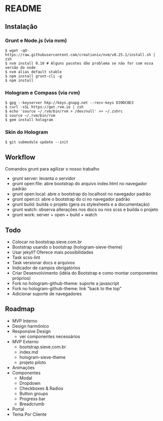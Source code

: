 # README

## Instalação

### Grunt e Node.js (via nvm)

```
$ wget -qO- https://raw.githubusercontent.com/creationix/nvm/v0.25.1/install.sh | zsh
$ nvm install 0.10 # Alguns pacotes dão problema se não for com essa versão do node
$ nvm alias default stable
$ npm install grunt-cli -g
$ npm install
```

### Hologram e Compass (via rvm)

```
$ gpg --keyserver hkp://keys.gnupg.net --recv-keys D39DC0E3
$ curl -sSL https://get.rvm.io | zsh
$ echo 'source ~/.rvm/bin/rvm > /dev/null' >> ~/.zshrc
$ source ~/.rvm/bin/rvm
$ gem install hologram
```

### Skin do Hologram

```
$ git submodule update --init
```

## Workflow

Comandos grunt para agilizar o nosso trabalho
* grunt server: levanta o servidor
* grunt open:file: abre bootstrap do arquivo index.html no navegador padrão
* grunt open:local: abre o bootstrap do localhost no navegador padrão
* grunt open:ci: abre o bootstrap do ci no navegador padrão
* grunt build: builda o projeto (gera os stylesheets e a documentação)
* grunt watch: observa alterações nos docs ou nos scss e builda o projeto
* grunt work: server + open + build + watch


## Todo

* Colocar no bootstrap.sieve.com.br
* Bootstrap usando o bootstrap (hologram-sieve-theme)
* Usar jekyll? Oferece mais possibilidades
* Task scss-lint
* Task versionar docs e arquivos
* Indicador de campos obrigatórios
* Criar Desenvolvimento (idéia do Bootstrap e como montar componentes próprios)
* Fork no hologram-github-theme: suporte a javascript
* Fork no hologram-github-theme: link "back to the top"
* Adicionar suporte de navegadores


## Roadmap

* MVP Interno
* Design harmônico
* Responsive Design
  * ver componentes necessários
* MVP Externo
  * bootstrap.sieve.com.br
  * index.md
  * hologram-sieve-theme
  * projeto piloto
* Animações
* Componentes
  * Modal
  * Dropdown
  * Checkboxes & Radios
  * Button groups
  * Progress bar
  * Breadcrumb
* Portal
* Tema Por Cliente
